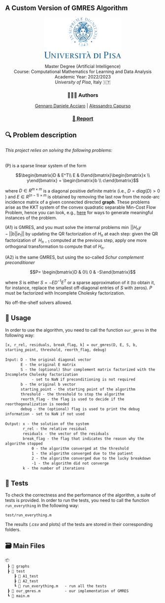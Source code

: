 ## A Custom Version of GMRES Algorithm

<div align="center">
 <p>
    <img style="" src="./logounipi.png" alt="Logo" width="250" >  <br>
    <p>
    Master Degree (Artificial Intelligence)<br>
    Course: Computational Mathematics for Learning and Data Analysis <br> Academic Year: 2022/2023<br> <i>University of Pisa</i>, Italy 🇮🇹
    </p>
  </p>
</div>
<div align="center">
 <p align="center"><h3>👨🏻‍💻 Authors</h3>
    <a href="mailto:g.acciaro@studenti.unipi.it">Gennaro Daniele Acciaro</a> | 
    <a href="mailto:a.capurso1@studenti.unipi.it">Alessandro Capurso</a>
  </p>
    <p align="center">
    <h3><a href="./report.pdf"> 📃 Report</a></h3>
  </p>
</div>

## 🔍 Problem description
###### This project relies on solving the following problems:
(P) is a sparse linear system of the form

```math
\begin{bmatrix}D & E^T\\ E & 0\end{bmatrix}\begin{bmatrix}x \\ y\end{bmatrix} = \begin{bmatrix}b \\ c\end{bmatrix}
```
where $D \in R^{m\times m}$ is a diagonal positive definite matrix (i.e.,  $D=diag(D)>0$ ) and $E \in R^{(n-1)\times m}$ is obtained by removing the last row from the node-arc incidence matrix of a given connected directed **graph**.
These problems arise as the KKT system of the convex quadratic separable Min-Cost Flow Problem, hence you can look, e.g., [here](https://commalab.di.unipi.it/datasets/mcf) for ways to generate meaningful instances of the problem.

(A1) is GMRES, and you must solve the internal problems $\min \; || H_ny-||b||e_1||$ by updating the QR factorization of $H_n$ at each step: given the QR factorization of  $H_{n-1}$  computed at the previous step, apply one more orthogonal transformation to compute that of $H_n$.

(A2) is the same GMRES, but using the so-called *Schur complement preconditioner*

```math
P= \begin{bmatrix}D & 0\\ 0 & -S\end{bmatrix}
```

where $S$ is either $S=-ED^{-1}E^T$ or a sparse approximation of it (to obtain it, for instance, replace the smallest off-diagonal entries of $S$ with zeros). $P$ must be factorized with Incomplete Cholesky factorization.

No off-the-shelf solvers allowed.

## 🔧 Usage
In order to use the algorithm, you need to call the function `our_gmres` in the following way:

    [x, r_rel, residuals, break_flag, k] = our_gmres(D, E, S, b, starting_point, threshold, reorth_flag, debug)

    Input: D - the original diagonal vector
           E - the original E matrix
           S - the (optional) Shur complement matrix factorized with the Incomplete Cholesky factorization 
                - set to NaN if preconditioning is not required
           b - the original b vector
           starting_point - the starting point of the algorithm
           threshold - the threshold to stop the algorithm
           reorth_flag - the flag is used to decide if the reorthogonalization is needed
           debug - the (optional) flag is used to print the debug information - set to NaN if not used
    
    Output: x - the solution of the system
            r_rel - the relative residual
            residuals - the vector of the residuals
            break_flag - the flag that indicates the reason why the algorithm stopped
                0 - the algorithm converged at the threshold
                1 - the algorithm converged due to the patient
                2 - the algorithm converged due to the lucky breakdown
                -1 - the algorithm did not converge
            k - the number of iterations

## 🧪 Tests
To check the correctness and the performance of the algorithm, a suite of tests is provided. In order to run the tests, you need to call the function `run_everything` in the following way:

    test/run_everything.m

The results (.csv and plots) of the tests are stored in their corresponding folders.

## 🗃️ Main Files

    📦 
     ┣ 📂 graphs       
     ┣ 📂 test
        ┣ 📂 A1_test
        ┣ 📂 A2_test   
        ┗ 📜 run_everything.m   - run all the tests     
     ┣ 📜 our_gmres.m           - our implementation of GMRES      
     ┗ 📜 main.m                

